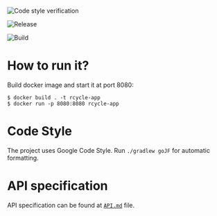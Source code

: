![Code style verification](https://github.com/RecycleAppHSE/backend/workflows/Code%20style%20verification/badge.svg?branch=master)

![Release](https://github.com/RecycleAppHSE/backend/workflows/Release/badge.svg)

![Build](https://github.com/RecycleAppHSE/backend/workflows/Build/badge.svg?branch=master)

# How to run it?

Build docker image and start it at port 8080:

```
$ docker build . -t rcycle-app
$ docker run -p 8080:8080 rcycle-app
```

# Code Style

The project uses Google Code Style. Run `./gradlew goJF` for automatic formatting.

# API specification

API specification can be found at [`API.md`](./API.md) file.
